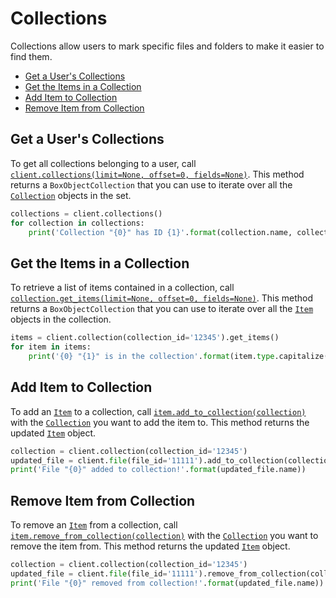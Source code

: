 Collections
===========

Collections allow users to mark specific files and folders to make it easier to find them.

<!-- START doctoc generated TOC please keep comment here to allow auto update -->
<!-- DON'T EDIT THIS SECTION, INSTEAD RE-RUN doctoc TO UPDATE -->


- [Get a User's Collections](#get-a-users-collections)
- [Get the Items in a Collection](#get-the-items-in-a-collection)
- [Add Item to Collection](#add-item-to-collection)
- [Remove Item from Collection](#remove-item-from-collection)

<!-- END doctoc generated TOC please keep comment here to allow auto update -->

Get a User's Collections
------------------------

To get all collections belonging to a user, call [`client.collections(limit=None, offset=0, fields=None)`][collections].
This method returns a `BoxObjectCollection` that you can use to iterate over all the
[`Collection`][collection_class] objects in the set.

<!-- sample get_collections -->
```python
collections = client.collections()
for collection in collections:
    print('Collection "{0}" has ID {1}'.format(collection.name, collection.id))
```

[collections]: https://box-python-sdk.readthedocs.io/en/latest/boxsdk.client.html#boxsdk.client.client.Client.collections
[collection_class]: https://box-python-sdk.readthedocs.io/en/latest/boxsdk.object.html#boxsdk.object.collection.Collection

Get the Items in a Collection
-----------------------------

To retrieve a list of items contained in a collection, call
[`collection.get_items(limit=None, offset=0, fields=None)`][get_items].  This method returns a
`BoxObjectCollection` that you can use to iterate over all the [`Item`][item_class] objects in
the collection.

<!-- sample get_collections_id_items -->
```python
items = client.collection(collection_id='12345').get_items()
for item in items:
    print('{0} "{1}" is in the collection'.format(item.type.capitalize(), item.name))
```

[get_items]: https://box-python-sdk.readthedocs.io/en/latest/boxsdk.object.html#boxsdk.object.collection.Collection.get_items
[item_class]: https://box-python-sdk.readthedocs.io/en/latest/boxsdk.object.html#boxsdk.object.item.Item

Add Item to Collection
----------------------

To add an [`Item`][item_class] to a collection, call [`item.add_to_collection(collection)`][add_to_collection] with the
[`Collection`][collection_class] you want to add the item to.  This method returns the updated [`Item`][item_class]
object.

```python
collection = client.collection(collection_id='12345')
updated_file = client.file(file_id='11111').add_to_collection(collection)
print('File "{0}" added to collection!'.format(updated_file.name))
```

[add_to_collection]: https://box-python-sdk.readthedocs.io/en/latest/boxsdk.object.html#boxsdk.object.item.Item.add_to_collection

Remove Item from Collection
---------------------------

To remove an [`Item`][item_class] from a collection, call
[`item.remove_from_collection(collection)`][remove_from_collection] with the [`Collection`][collection_class] you want
to remove the item from.  This method returns the updated [`Item`][item_class] object.

```python
collection = client.collection(collection_id='12345')
updated_file = client.file(file_id='11111').remove_from_collection(collection)
print('File "{0}" removed from collection!'.format(updated_file.name))
```

[remove_from_collection]: https://box-python-sdk.readthedocs.io/en/latest/boxsdk.object.html#boxsdk.object.item.Item.remove_from_collection
